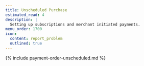 ```yaml
---
title: Unscheduled Purchase
estimated_read: 4
description: |
  Setting up subscriptions and merchant initiated payments.
menu_order: 1700
icon:
  content: report_problem
  outlined: true
---
```


{% include payment-order-unscheduled.md %}
